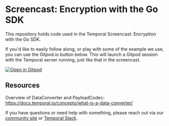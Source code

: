 # Screencast: Encryption with the Go SDK

This repository holds code used in the Temporal Screencast: Encryption with the Go SDK.

If you'd like to easily follow along, or play with some of the example we use, you can use the Gitpod.io button below. This will launch a Gitpod session with the Temporal server running, just like that in the screencast.

[![Open in Gitpod](https://gitpod.io/button/open-in-gitpod.svg)](https://gitpod.io/#https://github.com/temporalio/screencast-encryption-with-go-sdk)

## Resources

Overview of DataConverter and PayloadCodec: https://docs.temporal.io/concepts/what-is-a-data-converter/

If you have questions or need help with something, please reach out via our
[community site](https://community.temporal.io/) or [Temporal Slack](https://temporal.io/slack).
